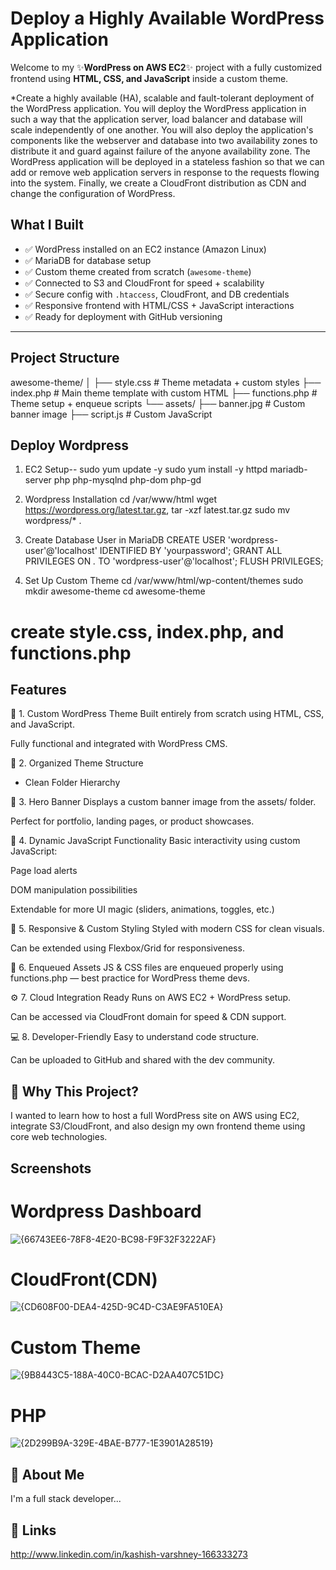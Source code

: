 
# Deploy a Highly Available WordPress Application

Welcome to my ✨**WordPress on AWS EC2**✨ project with a fully customized frontend using **HTML, CSS, and JavaScript** inside a custom theme.

*Create a highly available (HA), scalable and fault-tolerant deployment of the WordPress application. You will deploy the WordPress application in such a way that the application server, load balancer and database will scale independently of one another. You will also deploy the application's components like the webserver and database into two availability zones to distribute it and guard against failure of the anyone availability zone. The WordPress application will be deployed in a stateless fashion so that we can add or remove web application servers in response to the requests flowing into the system. Finally, we create a CloudFront distribution as CDN and change the configuration of WordPress.

## What I Built

- ✅ WordPress installed on an EC2 instance (Amazon Linux)
- ✅ MariaDB for database setup
- ✅ Custom theme created from scratch (`awesome-theme`)
- ✅ Connected to S3 and CloudFront for speed + scalability
- ✅ Secure config with `.htaccess`, CloudFront, and DB credentials
- ✅ Responsive frontend with HTML/CSS + JavaScript interactions
- ✅ Ready for deployment with GitHub versioning


---
## Project Structure

awesome-theme/
│
├── style.css          # Theme metadata + custom styles
├── index.php          # Main theme template with custom HTML
├── functions.php      # Theme setup + enqueue scripts
└── assets/
    ├── banner.jpg     # Custom banner image
    ├── script.js      # Custom JavaScript


## Deploy Wordpress

1. EC2 Setup--
sudo yum update -y
sudo yum install -y httpd mariadb-server php php-mysqlnd php-dom php-gd

2. Wordpress Installation
cd /var/www/html
wget https://wordpress.org/latest.tar.gz, 
tar -xzf latest.tar.gz
sudo mv wordpress/* .

4. Create Database User in MariaDB
CREATE USER 'wordpress-user'@'localhost' IDENTIFIED BY 'yourpassword';
GRANT ALL PRIVILEGES ON *.* TO 'wordpress-user'@'localhost';
FLUSH PRIVILEGES;

5. Set Up Custom Theme
cd /var/www/html/wp-content/themes
sudo mkdir awesome-theme
cd awesome-theme
# create style.css, index.php, and functions.php

## Features

🎨 1. Custom WordPress Theme
Built entirely from scratch using HTML, CSS, and JavaScript.

Fully functional and integrated with WordPress CMS.

📁 2. Organized Theme Structure
* Clean Folder Hierarchy

🌄 3. Hero Banner
Displays a custom banner image from the assets/ folder.

Perfect for portfolio, landing pages, or product showcases.

🧠 4. Dynamic JavaScript Functionality
Basic interactivity using custom JavaScript:

Page load alerts

DOM manipulation possibilities

Extendable for more UI magic (sliders, animations, toggles, etc.)

🎨 5. Responsive & Custom Styling
Styled with modern CSS for clean visuals.

Can be extended using Flexbox/Grid for responsiveness.

🔧 6. Enqueued Assets
JS & CSS files are enqueued properly using functions.php — best practice for WordPress theme devs.

⚙️ 7. Cloud Integration Ready
Runs on AWS EC2 + WordPress setup.

Can be accessed via CloudFront domain for speed & CDN support.

💻 8. Developer-Friendly
Easy to understand code structure.

Can be uploaded to GitHub and shared with the dev community.

## 🧠 Why This Project?

I wanted to learn how to host a full WordPress site on AWS using EC2, integrate S3/CloudFront, and also design my own frontend theme using core web technologies.

## Screenshots
 # Wordpress Dashboard
![{66743EE6-78F8-4E20-BC98-F9F32F3222AF}](https://github.com/user-attachments/assets/2ff203ea-c656-4f35-8818-d1ca8f48ba72)
 # CloudFront(CDN)
![{CD608F00-DEA4-425D-9C4D-C3AE9FA510EA}](https://github.com/user-attachments/assets/8a15e6af-2777-48a7-b404-2c39f3ec5c61)
# Custom Theme
![{9B8443C5-188A-40C0-BCAC-D2AA407C51DC}](https://github.com/user-attachments/assets/4c10f120-847c-476d-8743-021033afbd4f)
# PHP
![{2D299B9A-329E-4BAE-B777-1E3901A28519}](https://github.com/user-attachments/assets/ac8ac9b5-0fd2-4f9c-951a-12e3996fbcca)

## 🚀 About Me
I'm a full stack developer...

## 🔗 Links
http://www.linkedin.com/in/kashish-varshney-166333273










